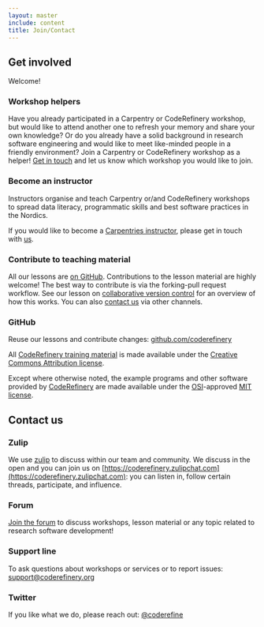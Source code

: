```yaml
---
layout: master
include: content
title: Join/Contact
---
```


## Get involved

Welcome! 

### Workshop helpers

Have you already participated in a Carpentry or CodeRefinery workshop, but would like to attend another one 
to refresh your memory and share your own knowledge? Or do you already have a solid background 
in research software engineering and would like to meet like-minded people in a friendly 
environment? Join a Carpentry or CodeRefinery workshop as a helper! [Get in touch](../contact) and let 
us know which workshop you would like to join.

### Become an instructor

Instructors organise and teach Carpentry or/and CodeRefinery workshops to spread data literacy, programmatic skills and best software practices in the Nordics. 

If you would like to become a [Carpentries instructor](https://carpentries.github.io/instructor-training/), please get in touch with [us](mailto:support@coderefinery.org). 

### Contribute to teaching material

All our lessons are [on GitHub](https://github.com/coderefinery). Contributions to the 
lesson material are highly welcome! The best way to contribute is via the forking-pull request 
workflow. See our lesson on [collaborative version control](https://coderefinery.github.io/git-collaborative/02-distributed/) for an overview of how this works. You can also [contact us](../contact) 
via other channels.

### GitHub

Reuse our lessons and contribute changes: [github.com/coderefinery](https://github.com/coderefinery/)

All [CodeRefinery training material](../lessons) is made available under the [Creative Commons Attribution license](https://creativecommons.org/licenses/by/4.0/).

Except where otherwise noted, the example programs and other software provided by [CodeRefinery](https://github.com/coderefinery/) are made available under the [OSI](https://opensource.org/)-approved [MIT license](https://opensource.org/licenses/mit-license.html).


## Contact us

### Zulip

We use [zulip](https://zulipchat.com/) to discuss within our team and community. We discuss in the open and you can join us on [https://coderefinery.zulipchat.com](https://coderefinery.zulipchat.com): you can listen in, follow certain threads, participate, and influence. 

### Forum

[Join the forum](https://groups.google.com/group/coderefinery) to discuss workshops, 
lesson material or any topic related to research software development! 

### Support line

To ask questions about workshops or services or to report issues: [support@coderefinery.org](mailto:support@coderefinery.org)

### Twitter

If you like what we do, please reach out: [@coderefine](https://twitter.com/coderefine)
